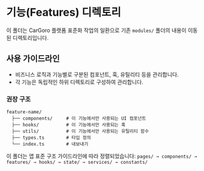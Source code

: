 # 기능(Features) 디렉토리

이 폴더는 CarGoro 플랫폼 표준화 작업의 일환으로 기존 `modules/` 폴더의 내용이 이동된 디렉토리입니다.

## 사용 가이드라인

- 비즈니스 로직과 기능별로 구분된 컴포넌트, 훅, 유틸리티 등을 관리합니다.
- 각 기능은 독립적인 하위 디렉토리로 구성하여 관리합니다.

### 권장 구조

```
feature-name/
  ├── components/     # 이 기능에서만 사용되는 UI 컴포넌트
  ├── hooks/          # 이 기능에서만 사용되는 훅
  ├── utils/          # 이 기능에서만 사용되는 유틸리티 함수
  ├── types.ts        # 타입 정의
  └── index.ts        # 내보내기
```

이 폴더는 앱 표준 구조 가이드라인에 따라 정렬되었습니다:
`pages/ → components/ → features/ → hooks/ → state/ → services/ → constants/`
